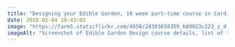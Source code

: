 ```yaml
---
title: "Designing your Edible Garden, 10 week part-time course in Cardiff by Michele Fitzsimmons of Edible  Landscaping, starts 8th March, looks super interesting https://www.cardiff.ac.uk/part-time-courses-for-adults/courses/view/designing-your-edible-garden"
date: 2018-02-04 19:43:03
image: "https://farm5.staticflickr.com/4658/28303658359_b80023c223_z_d.jpg"
imageAlt: "Screenshot of Edible Garden Design course details, list of topics"
---
```

